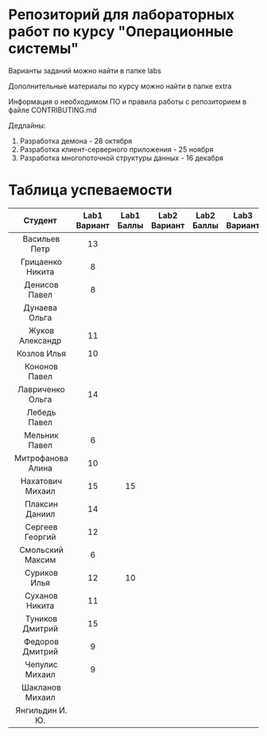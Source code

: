 # Репозиторий для лабораторных работ по курсу "Операционные системы"

Варианты заданий можно найти в папке labs

Дополнительные материалы по курсу можно найти в папке extra

Информация о необходимом ПО и правила работы с репозиторием в файле CONTRIBUTING.md

Дедлайны:
1. Разработка демона - 28 октября
2. Разработка клиент-серверного приложения - 25 ноября
3. Разработка многопоточной структуры данных - 16 декабря

# Таблица успеваемости
| Студент | Lab1 Вариант | Lab1 Баллы | Lab2 Вариант | Lab2 Баллы| Lab3 Вариант | Lab3 Баллы | Сумма |
| :---: | :---: | :---: | :---: | :---: | :---: | :---: | :---: |
| Васильев Петр |13|||||||||
| Грицаенко Никита |8|||||||
| Денисов Павел |8|||||||
| Дунаева Ольга ||||||||
| Жуков Александр |11|||||||
| Козлов Илья |10|||||||
| Кононов Павел ||||||||
| Лавриченко Ольга |14|||||||
| Лебедь Павел ||||||||
| Мельник Павел |6|||||||
| Митрофанова Алина |10|||||||
| Нахатович Михаил |15|15|||||15|
| Плаксин Даниил |14|||||||
| Сергеев Георгий |12|||||||
| Смольский Максим |6|||||||
| Суриков Илья |12|10|||||10|
| Суханов Никита |11|||||||
| Туников Дмитрий |15|||||||
| Федоров Дмитрий |9|||||||
| Чепулис Михаил |9|||||||
| Шакланов Михаил ||||||||
| Янгильдин И. Ю. ||||||||
